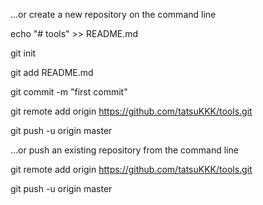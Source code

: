 …or create a new repository on the command line


 echo "# tools" >> README.md
 
 git init
 
 git add README.md
 
 git commit -m "first commit"
 
 git remote add origin https://github.com/tatsuKKK/tools.git
 
 git push -u origin master


…or push an existing repository from the command line


 git remote add origin https://github.com/tatsuKKK/tools.git
 
 git push -u origin master
